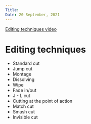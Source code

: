 ```yaml
---
Title:
Date: 20 September, 2021
---
```

[Editing techniques video](https://youtu.be/Fu3vhFlXV0w)

# Editing techniques
- Standard cut
- Jump cut
- Montage
- Dissolving
- Wipe
- Fade in/out
- J - L cut
- Cutting at the point of action
- Match cut
- Smash cut
- Invisible cut
